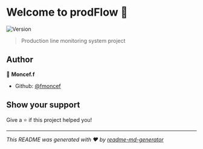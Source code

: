 # Welcome to prodFlow 👋
![Version](https://img.shields.io/badge/version-2.0-blue.svg?cacheSeconds=2592000)

> Production line monitoring system project

## Author

👤 **Moncef.f**

* Github: [@fmoncef](https://github.com/fmoncef)

## Show your support

Give a ⭐️ if this project helped you!


***
_This README was generated with ❤️ by [readme-md-generator](https://github.com/kefranabg/readme-md-generator)_